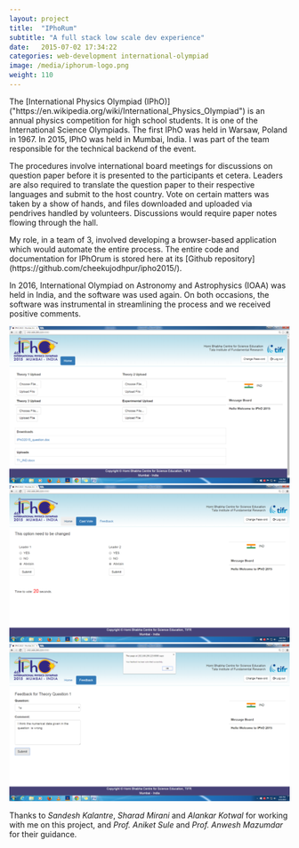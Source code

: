 ```yaml
---
layout: project
title:  "IPhoRum"
subtitle: "A full stack low scale dev experience"
date:   2015-07-02 17:34:22
categories: web-development international-olympiad
image: /media/iphorum-logo.png
weight: 110
---
```


<p>The [International Physics Olympiad (IPhO)]("https://en.wikipedia.org/wiki/International_Physics_Olympiad") is an annual physics competition for high school students. It is one of the International Science Olympiads. The first IPhO was held in Warsaw, Poland in 1967. In 2015, IPhO was held in Mumbai, India. I was part of the team responsible for the technical backend of the event.</p>
<!--break-->
<p>The procedures involve international board meetings for discussions on question paper before it is presented to the participants et cetera. Leaders are also required to translate the question paper to their respective languages and submit to the host country. Vote on certain matters was taken by a show of hands, and files downloaded and uploaded via pendrives handled by volunteers. Discussions would require paper notes flowing through the hall.</p>
<p>My role, in a team of 3, involved developing a browser-based application which would automate the entire process. The entire code and documentation for IPhOrum is stored here at its [Github repository](https://github.com/cheekujodhpur/ipho2015/).</p>
<!--break-->
<p>In 2016, International Olympiad on Astronomy and Astrophysics (IOAA) was held in India, and the software was used again. On both occasions, the software was instrumental in streamlining the process and we received positive comments.</p>
<!--break-->
<div markdown="0" class="box alt">
    <div class="row uniform 50%">
        <div class="12u"><span class="image fit"><img src="/media/ipho-1.png" alt="" /></span></div>
        <div class="6u"><span class="image fit"><img src="/media/ipho-2.png" alt="" /></span></div>
        <div class="6u"><span class="image fit"><img src="/media/ipho-3.png" alt="" /></span></div>
    </div>
</div>
<p>Thanks to <em>Sandesh Kalantre</em>, <em>Sharad Mirani</em> and <em>Alankar Kotwal</em> for working with me on this project, and <em>Prof. Aniket Sule</em> and <em>Prof. Anwesh Mazumdar</em> for their guidance.</p>
